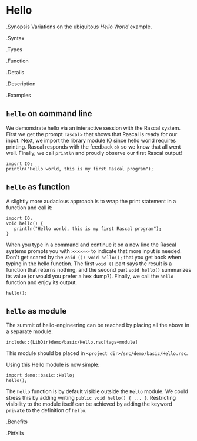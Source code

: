 # Hello

.Synopsis
Variations on the ubiquitous _Hello World_ example.

.Syntax

.Types

.Function

.Details

.Description

.Examples
##  `hello` on command line 


We demonstrate hello via an interactive session with the Rascal system. First we get the prompt `rascal>` that shows that Rascal is ready for our input. 
Next, we import the library module [IO]((Libraries:Prelude-IO)) since hello world requires printing. Rascal responds with the feedback `ok` so we know that all went well. Finally, we call `println` and proudly observe our first Rascal output!
```rascal-shell
import IO;
println("Hello world, this is my first Rascal program");
```

##  `hello` as function 


A slightly more audacious approach is to wrap the print statement in a function and call it:
```rascal-shell
import IO;
void hello() {
   println("Hello world, this is my first Rascal program");
}
```
When you type in a command and continue it on a new line 
the Rascal systems prompts you with `>>>>>>>` to 
indicate that more input is needed. Don't get scared by 
the `void (): void hello();` that you get back 
when typing in the hello function. The first 
`void ()` part says the result is a function that 
returns nothing, and the second part 
`void hello()` summarizes its value 
(or would you prefer a hex dump?).
Finally, we call the `hello` function and enjoy its output.
```rascal-shell,continue
hello();
```

##  `hello` as module 

The summit of hello-engineering can be reached by placing all the above in a separate module:

```rascal
include::{LibDir}demo/basic/Hello.rsc[tags=module]
```

This module should be placed in `<project dir>/src/demo/basic/Hello.rsc`.

Using this Hello module is now simple:

```rascal-shell
import demo::basic::Hello;
hello();
```

The `hello` function is by default visible outside the `Hello` module.
We could stress this by adding writing `public void hello() { ... }`.
Restricting visibility to the module itself can be achieved by adding the keyword `private`
to the definition of `hello`.

.Benefits

.Pitfalls

